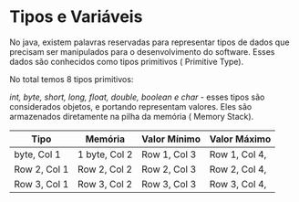 # Tipos e Variáveis
No java, existem palavras reservadas para representar tipos de dados que precisam ser manipulados para o desenvolvimento do software. Esses dados são conhecidos como tipos primitivos ( Primitive Type).

No total temos 8 tipos primitivos:

_int, byte, short, long, float, double, boolean e char_ - esses tipos são considerados objetos, e portando representam valores. Eles são armazenados diretamente na pilha da memória ( Memory Stack).

| Tipo | Memória | Valor Mínimo | Valor Máximo |
|----------|----------|----------|------------|
| byte, Col 1 | 1 byte, Col 2 | Row 1, Col 3 | Row 1, Col 4,
| Row 2, Col 1 | Row 2, Col 2 | Row 2, Col 3 | Row 2, Col 4,
| Row 3, Col 1 | Row 3, Col 2 | Row 3, Col 3 | Row 3, Col 4,


